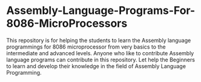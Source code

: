 # Assembly-Language-Programs-For-8086-MicroProcessors
This repository is for helping the students to learn the Assembly language programmings for 8086 microprocessor from very basics to the intermediate and advanced levels.
Anyone who like to contribute Assembly language programs can contribute in this repository.
Let help the Beginners to learn and develop their knowledge in the field of Assembly Language Programming.
